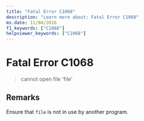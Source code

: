 ```yaml
---
title: "Fatal Error C1068"
description: "Learn more about: Fatal Error C1068"
ms.date: 11/04/2016
f1_keywords: ["C1068"]
helpviewer_keywords: ["C1068"]
---
```

# Fatal Error C1068

> cannot open file 'file'

## Remarks

Ensure that `file` is not in use by another program.
